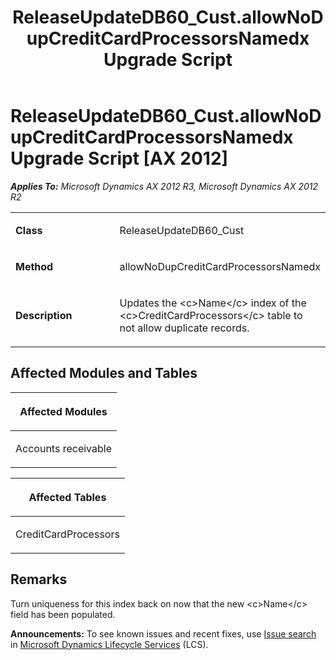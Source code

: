 ﻿---
title: ReleaseUpdateDB60_Cust.allowNoDupCreditCardProcessorsNamedx Upgrade Script
TOCTitle: ReleaseUpdateDB60_Cust.allowNoDupCreditCardProcessorsNamedx Upgrade Script
ms:assetid: 3f4ea80c-79fd-ce57-9d49-ad86f30b460b
ms:mtpsurl: https://msdn.microsoft.com/en-us/library/JJ718781(v=AX.60)
ms:contentKeyID: 49707816
ms.date: 05/18/2015
mtps_version: v=AX.60
---

# ReleaseUpdateDB60\_Cust.allowNoDupCreditCardProcessorsNamedx Upgrade Script [AX 2012]


_**Applies To:** Microsoft Dynamics AX 2012 R3, Microsoft Dynamics AX 2012 R2_

<table>
<colgroup>
<col style="width: 50%" />
<col style="width: 50%" />
</colgroup>
<tbody>
<tr class="odd">
<td><p><strong>Class</strong></p></td>
<td><p>ReleaseUpdateDB60_Cust</p></td>
</tr>
<tr class="even">
<td><p><strong>Method</strong></p></td>
<td><p>allowNoDupCreditCardProcessorsNamedx</p></td>
</tr>
<tr class="odd">
<td><p><strong>Description</strong></p></td>
<td><p>Updates the &lt;c&gt;Name&lt;/c&gt; index of the &lt;c&gt;CreditCardProcessors&lt;/c&gt; table to not allow duplicate records.</p></td>
</tr>
</tbody>
</table>


## Affected Modules and Tables

<table>
<colgroup>
<col style="width: 100%" />
</colgroup>
<thead>
<tr class="header">
<th><p>Affected Modules</p></th>
</tr>
</thead>
<tbody>
<tr class="odd">
<td><p>Accounts receivable</p></td>
</tr>
</tbody>
</table>


<table>
<colgroup>
<col style="width: 100%" />
</colgroup>
<thead>
<tr class="header">
<th><p>Affected Tables</p></th>
</tr>
</thead>
<tbody>
<tr class="odd">
<td><p>CreditCardProcessors</p></td>
</tr>
</tbody>
</table>


## Remarks

Turn uniqueness for this index back on now that the new \<c\>Name\</c\> field has been populated.

  
**Announcements:** To see known issues and recent fixes, use [Issue search](http://go.microsoft.com/fwlink/?linkid=389258) in [Microsoft Dynamics Lifecycle Services](http://go.microsoft.com/fwlink/?linkid=306505) (LCS).

